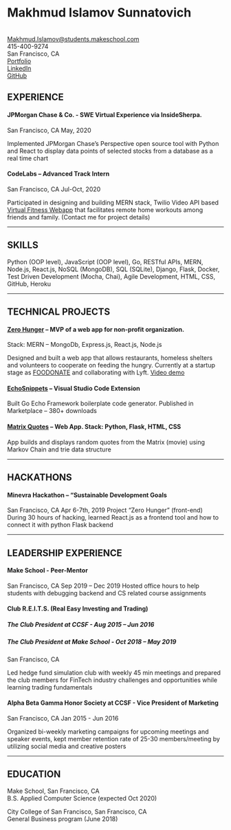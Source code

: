# Makhmud Islamov Sunnatovich
<br>Makhmud.Islamov@students.makeschool.com
<br>415-400-9274
<br>San Francisco, CA
<br>[Portfolio](MakeSchool.com/portfolio/makhmudislamov)
<br>[LinkedIn](LinkedIn.com/in/m-sunnatovich)
<br>[GitHub](GitHub.com/makhmudislamov)

## EXPERIENCE 
#### JPMorgan Chase & Co.  - SWE Virtual Experience via InsideSherpa.
San Francisco, CA
May, 2020

Implemented JPMorgan Chase’s Perspective open source tool with Python and React to display data points of selected stocks from a database as a real time chart

#### CodeLabs – Advanced Track Intern
San Francisco, CA
Jul-Oct, 2020

Participated in designing and building MERN stack, Twilio Video API based [Virtual Fitness Webapp](https://drive.google.com/file/d/1nn0wELsyh8Z_eEWGoVJch_b89aiZZC2u/view) that facilitates remote home workouts among friends and family. (Contact me for project details)
____________________________________________________________________________________
## SKILLS
Python (OOP level), JavaScript (OOP level), Go, RESTful APIs, MERN, Node.js, React.js, NoSQL (MongoDB), SQL (SQLite), Django, Flask, Docker, Test Driven Development (Mocha, Chai), Agile Development, HTML, CSS, GitHub, Heroku
____________________________________________________________________________________

## TECHNICAL PROJECTS
#### [Zero Hunger](https://github.com/makhmudislamov/food-sharing-mvp) – MVP of a web app for non-profit organization.
Stack: MERN – MongoDb, Express.js, React.js, Node.js

Designed and built a web app that allows restaurants, homeless shelters and volunteers to cooperate on feeding the hungry. Currently at a startup stage as [FOODONATE](https://github.com/makhmudislamov/foodonate_demo/blob/master/README.md) and collaborating with Lyft. [Video demo](https://drive.google.com/file/d/1yUaxJyiz1741I2hAUekKgNCSsJaWHzKB/view)

#### [EchoSnippets](https://marketplace.visualstudio.com/items?itemName=Makhmud.echosnippets) – Visual Studio Code Extension

Built Go Echo Framework boilerplate code generator. Published in Marketplace – 380+ downloads

#### [Matrix Quotes](https://github.com/makhmudislamov/Matrix-Quote-Generator) – Web App. Stack: Python, Flask, HTML, CSS
App builds and displays random quotes from the Matrix (movie) using Markov Chain and trie data structure
____________________________________________________________________________________

## HACKATHONS
#### Minevra Hackathon – “Sustainable Development Goals
San Francisco, CA
Apr 6-7th, 2019
Project “Zero Hunger” (front-end)  
During 30 hours of hacking, learned React.js as a frontend tool and how to connect it with python Flask backend 
___________________________________________________________________________________

## LEADERSHIP EXPERIENCE
#### Make School - Peer-Mentor
San Francisco, CA
Sep 2019 – Dec 2019
Hosted office hours to help students with debugging backend and CS related course assignments

#### Club R.E.I.T.S. (Real Easy Investing and Trading)
##### The Club President at CCSF - Aug 2015 – Jun 2016 
##### The Club President at Make School - Oct 2018 – May 2019
San Francisco, CA

Led hedge fund simulation club with weekly 45 min meetings and prepared the club members for FinTech industry challenges and opportunities while learning trading fundamentals

#### Alpha Beta Gamma Honor Society at CCSF - Vice President of Marketing
San Francisco, CA
Jan 2015 - Jun 2016

Organized bi-weekly marketing campaigns for upcoming meetings and speaker events, kept member retention rate of 25-30 members/meeting by utilizing social media and creative posters
____________________________________________________________________________________
## EDUCATION
Make School, San Francisco, CA
<br>B.S. Applied Computer Science (expected Oct 2020)

City College of San Francisco, San Francisco, CA
<br>General Business program (June 2018)
